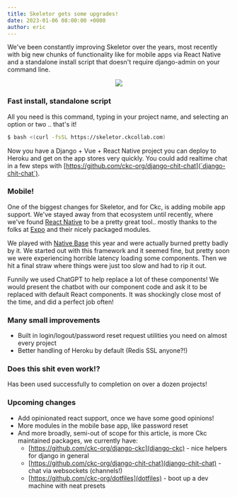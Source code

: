 ```yaml
---
title: Skeletor gets some upgrades!
date: 2023-01-06 08:00:00 +0000
author: eric
---
```


We've been constantly improving Skeletor over the years, most recently with
big new chunks of functionality like for mobile apps via React Native and
a standalone install script that doesn't require django-admin on your command line.

<!--more-->

<div style="text-align: center;">
    <img src="https://github.com/ckc-org/skeletor/raw/master/docs/skeletor_creation.gif" style="margin: 0 auto;">
</div>


### Fast install, standalone script

All you need is this command, typing in your project name, and selecting an option or two .. that's it!

```bash
$ bash <(curl -fsSL https://skeletor.ckcollab.com)
```

Now you have a Django + Vue + React Native project you can deploy to Heroku and get on the
app stores very quickly. You could add realtime chat in a few steps with [https://github.com/ckc-org/django-chit-chat](`django-chit-chat`).


### Mobile!

One of the biggest changes for Skeletor, and for Ckc, is adding mobile app support. We've stayed
away from that ecosystem until recently, where we've found [React Native](https://reactnative.dev/) to be a pretty great tool.. 
mostly thanks to the folks at [Expo](https://expo.dev/) and their nicely packaged modules.

We played with [Native Base](https://nativebase.io/) this year and were actually burned pretty
badly by it. We started out with this framework and it seemed fine, but pretty soon
we were experiencing horrible latency loading some components. Then we hit a final straw
where things were just too slow and had to rip it out.

Funnily we used ChatGPT to help replace a lot of these components! We would present 
the chatbot with our component code and ask it to be replaced with default React components. 
It was shockingly close most of the time, and did a perfect job often!


### Many small improvements

 * Built in login/logout/password reset request utilities you need on almost every project
 * Better handling of Heroku by default (Redis SSL anyone?!)

### Does this shit even work!?

Has been used successfully to completion on over a dozen projects! 

### Upcoming changes

 * Add opinionated react support, once we have some good opinions!
 * More modules in the mobile base app, like password reset
 * And more broadly, semi-out of scope for this article, is more Ckc maintained packages, we currently have:
   * [https://github.com/ckc-org/django-ckc](django-ckc) - nice helpers for django in general
   * [https://github.com/ckc-org/django-chit-chat](django-chit-chat) - chat via websockets (channels!)
   * [https://github.com/ckc-org/dotfiles](dotfiles) - boot up a dev machine with neat presets
